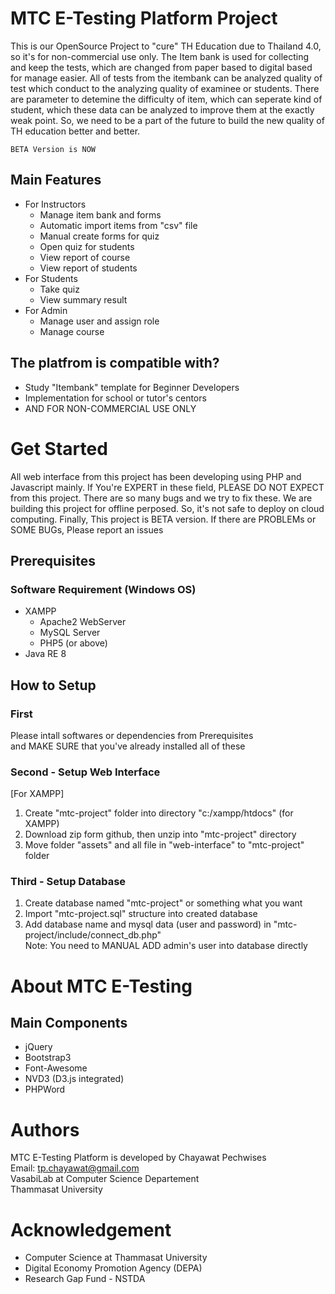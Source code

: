 # MTC E-Testing Platform Project
This is our OpenSource Project to "cure" TH Education due to Thailand 4.0, so it's for non-commercial use only.
The Item bank is used for collecting and keep the tests, which are changed from paper based to digital based for manage easier.
All of tests from the itembank can be analyzed quality of test which conduct to the analyzing quality of examinee or students.
There are parameter to detemine the difficulty of item, which can seperate kind of student, which these data can be analyzed to improve them at the exactly weak point.
So, we need to be a part of the future to build the new quality of TH education better and better.

```
BETA Version is NOW
```

## Main Features
* For Instructors
  * Manage item bank and forms
  * Automatic import items from "csv" file
  * Manual create forms for quiz
  * Open quiz for students
  * View report of course
  * View report of students
* For Students
  * Take quiz
  * View summary result
* For Admin
  * Manage user and assign role
  * Manage course

## The platfrom is compatible with?
* Study "Itembank" template for Beginner Developers
* Implementation for school or tutor's centors
* AND FOR NON-COMMERCIAL USE ONLY

# Get Started
All web interface from this project has been developing using PHP and Javascript mainly.
If You're EXPERT in these field, PLEASE DO NOT EXPECT from this project. There are so many bugs and we try to fix these.
We are building this project for offline perposed. So, it's not safe to deploy on cloud computing.
Finally, This project is BETA version. If there are PROBLEMs or SOME BUGs, Please report an issues

## Prerequisites
### Software Requirement (Windows OS)
* XAMPP
  * Apache2 WebServer
  * MySQL Server
  * PHP5 (or above)
* Java RE 8

## How to Setup

### First
Please intall softwares or dependencies from Prerequisites<br>
and MAKE SURE that you've already installed all of these

### Second - Setup Web Interface
[For XAMPP]
1. Create "mtc-project" folder into directory "c:/xampp/htdocs" (for XAMPP)
2. Download zip form github, then unzip into "mtc-project" directory
3. Move folder "assets" and all file in "web-interface" to "mtc-project" folder

### Third - Setup Database
1. Create database named "mtc-project" or something what you want
2. Import "mtc-project.sql" structure into created database
3. Add database name and mysql data (user and password) in "mtc-project/include/connect_db.php"
<br>Note: You need to MANUAL ADD admin's user into database directly

# About MTC E-Testing

## Main Components
* jQuery
* Bootstrap3
* Font-Awesome
* NVD3 (D3.js integrated)
* PHPWord

# Authors
MTC E-Testing Platform is developed by Chayawat Pechwises<br>
Email: tp.chayawat@gmail.com<br>
VasabiLab at Computer Science Departement<br>
Thammasat University

# Acknowledgement
* Computer Science at Thammasat University
* Digital Economy Promotion Agency (DEPA)
* Research Gap Fund - NSTDA
